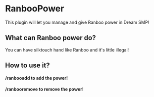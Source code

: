 # RanbooPower
This plugin will let you manage and give Ranboo power in Dream SMP!

## What can Ranboo power do?
You can have silktouch hand like Ranboo and it's little illegal!

## How to use it?

#### /ranbooadd <player name> to add the power!
#### /ranbooremove <player name> to remove the power!
